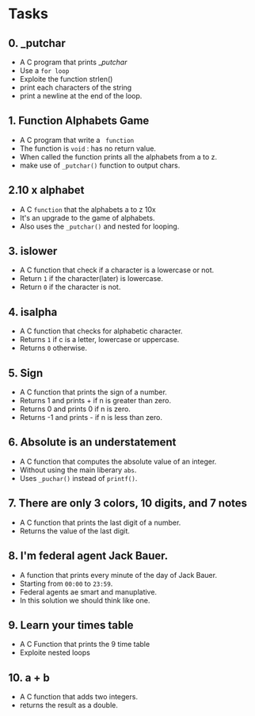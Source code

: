 # Tasks
 ## 0. _putchar
 * A C program that prints __putchar_
 * Use a ``` for loop ```
 * Exploite the function strlen()
 * print each characters of the string
 * print a newline at the end of the loop.

## 1. Function Alphabets Game
* A C program that write a ``` function```
* The function is ``` void ``` : has no return value.
* When called the function prints all the alphabets from a to z.
* make use of  ``` _putchar() ``` function to output chars.

## 2.10 x alphabet
* A C ``` function ``` that the alphabets a to z 10x
* It's an upgrade to the game of alphabets.
* Also uses the ``` _putchar() ``` and nested for looping.

## 3. islower
* A C function that check if a character is a lowercase or not.
* Return ``` 1 ``` if the character(later) is lowercase.
* Return ``` 0 ``` if the character is not.

## 4. isalpha
* A C   function that checks for alphabetic character.
* Returns ``` 1 ``` if c is a letter, lowercase or uppercase.
* Returns ``` 0 ``` otherwise.

## 5. Sign
* A C  function that prints the sign of a number.
* Returns 1 and prints + if n is greater than zero.
* Returns 0 and prints 0 if n is zero.
* Returns -1 and prints - if n is less than zero.

## 6. Absolute is an understatement
* A C function that computes the absolute value of an integer.
* Without using the main liberary ``` abs ```.
* Uses ``` _puchar() ``` instead of ``` printf() ```.

## 7. There are only 3 colors, 10 digits, and 7 notes
* A C function that prints the last digit of a number.
* Returns the value of the last digit.

## 8. I'm federal agent Jack Bauer.
* A function that prints every minute of the day of Jack Bauer.
* Starting from ``` 00:00 ``` to ``` 23:59 ```.
* Federal agents ae smart and manuplative.
* In this solution we should think like one.

## 9. Learn your times table
* A C Function that prints the 9 time table
* Exploite nested loops

## 10. a + b
* A C function that adds two integers.
* returns the result as a double.